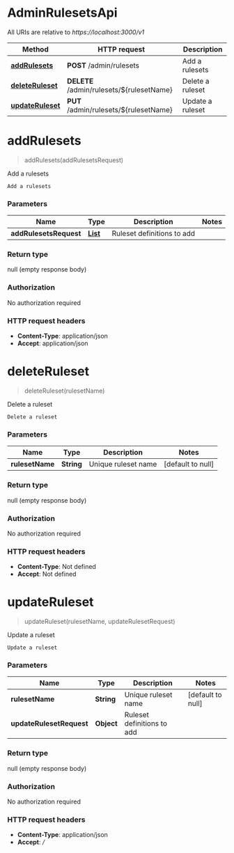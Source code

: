 # AdminRulesetsApi

All URIs are relative to *https://localhost:3000/v1*

Method | HTTP request | Description
------------- | ------------- | -------------
[**addRulesets**](AdminRulesetsApi.md#addRulesets) | **POST** /admin/rulesets | Add a rulesets
[**deleteRuleset**](AdminRulesetsApi.md#deleteRuleset) | **DELETE** /admin/rulesets/${rulesetName} | Delete a ruleset
[**updateRuleset**](AdminRulesetsApi.md#updateRuleset) | **PUT** /admin/rulesets/${rulesetName} | Update a ruleset


<a name="addRulesets"></a>
# **addRulesets**
> addRulesets(addRulesetsRequest)

Add a rulesets

    Add a rulesets

### Parameters

Name | Type | Description  | Notes
------------- | ------------- | ------------- | -------------
 **addRulesetsRequest** | [**List**](../\Models/RulesetDefinition.md)| Ruleset definitions to add |

### Return type

null (empty response body)

### Authorization

No authorization required

### HTTP request headers

- **Content-Type**: application/json
- **Accept**: application/json

<a name="deleteRuleset"></a>
# **deleteRuleset**
> deleteRuleset(rulesetName)

Delete a ruleset

    Delete a ruleset

### Parameters

Name | Type | Description  | Notes
------------- | ------------- | ------------- | -------------
 **rulesetName** | **String**| Unique ruleset name | [default to null]

### Return type

null (empty response body)

### Authorization

No authorization required

### HTTP request headers

- **Content-Type**: Not defined
- **Accept**: Not defined

<a name="updateRuleset"></a>
# **updateRuleset**
> updateRuleset(rulesetName, updateRulesetRequest)

Update a ruleset

    Update a ruleset

### Parameters

Name | Type | Description  | Notes
------------- | ------------- | ------------- | -------------
 **rulesetName** | **String**| Unique ruleset name | [default to null]
 **updateRulesetRequest** | **Object**| Ruleset definitions to add |

### Return type

null (empty response body)

### Authorization

No authorization required

### HTTP request headers

- **Content-Type**: application/json
- **Accept**: */*

